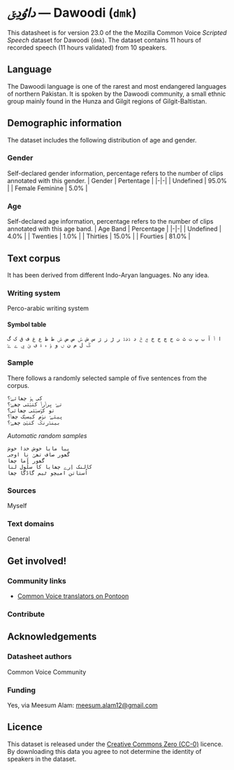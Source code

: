 # *داوُدِݵ* &mdash; Dawoodi (`dmk`)
This datasheet is for version 23.0 of the the Mozilla Common Voice *Scripted Speech* dataset 
for Dawoodi (`dmk`). The dataset contains 11 hours of recorded
speech (11 hours validated) from 10 speakers.

## Language
The Dawoodi language is one of the rarest and most endangered languages of northern Pakistan. It is spoken by the Dawoodi community, a small ethnic group mainly found in the Hunza and Gilgit regions of Gilgit-Baltistan.
<!-- {{LANGUAGE_DESCRIPTION}} -->
<!-- Provide a brief (1-2 paragraph) description of your language -->
<!-- ### Variants -->
<!-- {{VARIANT_DESCRIPTION}} -->
<!-- @ OPTIONAL @ -->
<!-- Describe the variants (MCV variants) of your language -->
<!-- Original Answer: -->
<!-- No any -->

## Demographic information
The dataset includes the following distribution of age and gender.
<!-- You can get a lot of the information in this section from https://analyzer.cv-toolbox.web.tr/browse -->

### Gender
Self-declared gender information, percentage refers to the number of clips annotated with this gender.
| Gender | Pertentage |
|-|-|
| Undefined | 95.0% |
| Female Feminine | 5.0% |
<!-- {{GENDER_TABLE}} -->
<!-- @ AUTOMATICALLY GENERATED @ -->
<!-- | Gender | Frequency |
|--------|-----------|
| male, masculine | ? |
| undeclared | ? |
| female, feminine | ? | -->

### Age
Self-declared age information, percentage refers to the number of clips annotated with this age band.
| Age Band | Percentage |
|-|-|
| Undefined | 4.0% |
| Twenties | 1.0% |
| Thirties | 15.0% |
| Fourties | 81.0% |
<!-- {{AGE_TABLE}} -->
<!-- @ AUTOMATICALLY GENERATED @ -->
<!-- | Age band | Frequency |
|----------|-----------|
| teens | ? |
| twenties | ? |
| thirties | ? |
| fourties | ? |
| fifties | ? |
   ...if other age ranges are present in your data, add rows... -->

## Text corpus
It has been derived from different Indo-Aryan languages. No any idea.
<!-- {{TEXT_CORPUS_DESCRIPTION}} -->
<!-- @ OPTIONAL @ -->
<!-- An overview of the text corpus, with information such as average length (in characters and words) of validated sentences. -->

### Writing system
Perco-arabic writing system
<!-- {{WRITING_SYSTEM_DESCRIPTION}} -->
<!-- @ OPTIONAL @ -->
<!-- A description of the writing system (or writing systems) used in the text corpus -->

#### Symbol table
```ا ݳ آ ب پ ت ٹ ث ج چ ح خ ݼ څ د ڈذڎ ر ڑ ز ژ س ش ݽ ص ض ڞ ط ظ ع غ ف ق ک گ ݣ ل م ن ں و ݸ ہ ۃ ی ݵ ݷ ے ݺ ```
<!-- {{ALPHABET_TABLE}} -->
<!-- @ OPTIONAL @ -->
<!-- If the writing system is alphabetic, you can include the valid alphabet here -->

### Sample
There follows a randomly selected sample of five sentences from the corpus.
```
کی ہݸ چھائݺ؟
تݺ بِرݳرݳ کتݵئی چھݺ؟
تو کݸسݵئی چھائی؟
پیئݺ نݸم کیسݵک چھݳ؟
بینڈرنݣ کتݵئ چھݺ؟
```

*Automatic random samples*

```
پیا مایا خوش خدا خوش
گھور صاف تھݵ نا اوجی
گھور آما چھا
کالنک اِرے چھایا کا سلُول لنا
اُستاتن امیچو ٹیم گاڈگا چھا
```
<!-- {{SENTENCES_SAMPLE}} -->

### Sources
Myself
<!-- {{SOURCES_LIST}} -->
<!-- @ OPTIONAL @ -->
<!-- A list of sentence sources, can be curated to the top-N -->

### Text domains
General
<!-- {{TEXT_DOMAIN_DESCRIPTION}} -->
<!-- @ OPTIONAL @ -->
<!-- What text domains are represented in the corpus? -->

## Get involved!

### Community links
* [Common Voice translators on Pontoon](https://pontoon.mozilla.org/dmk/common-voice/contributors/)

### Contribute
<!-- {{CONTRIBUTE_LINKS_LIST}} -->
<!-- Here you can include links for how to contribute to the dataset -->

## Acknowledgements

### Datasheet authors
Common Voice Community
<!-- {{DATASHEET_AUTHORS_LIST}} -->
<!-- A list in the format of: Your Name <email@email.com> -->

### Funding
Yes, via Meesum Alam: meesum.alam12@gmail.com
<!-- {{FUNDING_DESCRIPTION}} -->
<!-- @ OPTIONAL @ -->
<!-- If you received any funding, you can include the acknowledgement here -->

## Licence
This dataset is released under the [Creative Commons Zero (CC-0)](https://creativecommons.org/public-domain/cc0/) licence. By downloading this data
you agree to not determine the identity of speakers in the dataset.